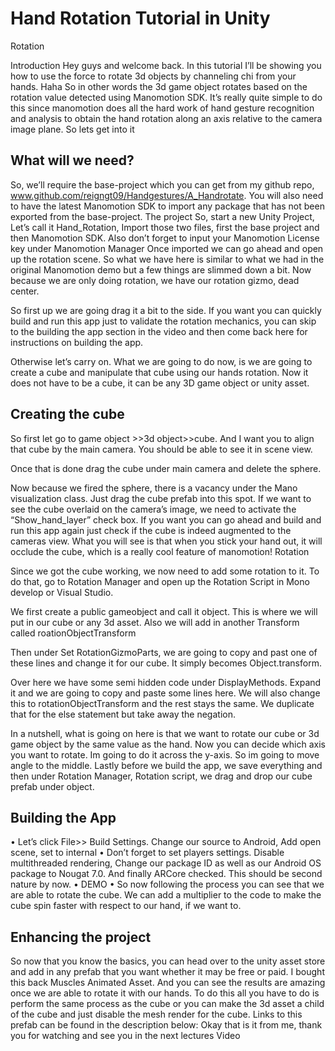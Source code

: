 # Hand Rotation Tutorial in Unity

Rotation

Introduction
Hey guys and welcome back. In this tutorial I’ll be showing you how to use the force to rotate 3d objects by channeling chi from your hands. Haha So in other words the 3d game object rotates based on the rotation value detected using Manomotion SDK.
It’s really quite simple to do this since manomotion does all the hard work of hand gesture recognition and analysis to obtain the hand rotation along an axis relative to the camera image plane.
So lets get into it


## What will we need?
So, we’ll require the base-project which you can get from my github repo, www.github.com/reigngt09/Handgestures/A_Handrotate.
You will also need to have the latest Manomotion SDK to import any package that has not been exported from the base-project.
The project
So, start a new Unity Project, Let’s call it Hand_Rotation, Import those two files, first the base project and then Manomotion SDK. Also don’t forget to input your Manomotion License key under Manomotion Manager
Once imported we can go ahead and open up the rotation scene. So what we have here is similar to what we had in the original Manomotion demo but a few things are slimmed down a bit. Now because we are only doing rotation, we have our rotation gizmo, dead center.

So first up we are going drag it a bit to the side. If you want you can quickly build and run this app just to validate the rotation mechanics, you can skip to the building the app section in the video and then come back here for instructions on building the app.

Otherwise let’s carry on. What we are going to do now, is we are going to create a cube and manipulate that cube using our hands rotation. Now it does not have to be a cube, it can be any 3D game object or unity asset.

## Creating the cube
So first let go to game object >>3d object>>cube. And I want you to align that cube by the main camera. You should be able to see it in scene view. 

Once that is done drag the cube under main camera and delete the sphere.

Now because we fired the sphere, there is a vacancy under the Mano visualization class. Just drag the cube prefab into this spot. If we want to see the cube overlaid on the camera’s image, we need to activate the “Show_hand_layer” check box.
If you want you can go ahead and build and run this app again just check if the cube is indeed augmented to the cameras view. What you will see is that when you stick your hand out, it will occlude the cube, which is a really cool feature of manomotion! 
Rotation

Since we got the cube working, we now need to add some rotation to it. To do that, go to Rotation Manager and open up the Rotation Script in Mono develop or Visual Studio.

We first create a public gameobject and call it object. This is where we will put in our cube or any 3d asset. Also we will add in another Transform called roationObjectTransform

Then under Set RotationGizmoParts, we are going to copy and past one of these lines and change it for our cube. It simply becomes Object.transform.

Over here we have some semi hidden code under DisplayMethods. Expand it and we are going to copy and paste some lines here. We will also change this to rotationObjectTransform and the rest stays the same. We duplicate that for the else statement but take away the negation. 

In a nutshell, what is going on here is that we want to rotate our cube or 3d game object by the same value as the hand. Now you can decide which axis you want to rotate. Im going to do it across the y-axis. So im going to move angle to the middle.
Lastly before we build the app, we save everything and then under Rotation Manager, Rotation script, we drag and drop our cube prefab under object.

## Building the App
•	Let’s click File>> Build Settings. Change our source to Android, Add open scene, set to internal
•	Don’t forget to set players settings. Disable multithreaded rendering, Change our package ID as well as our Android OS package to Nougat 7.0. And finally ARCore checked. This should be second nature by now.
•	DEMO
•	So now following the process you can see that we are able to rotate the cube. We can add a multiplier to the code to make the cube spin faster with respect to our hand, if we want to.

## Enhancing the project
So now that you know the basics, you can head over to the unity asset store and add in any prefab that you want whether it may be free or paid. I bought this back Muscles Animated Asset. And you can see the results are amazing once we are able to rotate it with our hands. To do this all you have to do is perform the same process as the cube or you can make the 3d asset a child of the cube and just disable the mesh render for the cube.
Links to this prefab can be found in the description below:
Okay that is it from me, thank you for watching and see you in the next lectures
Video



